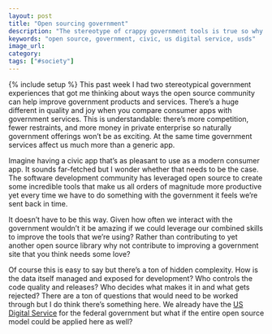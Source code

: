```yaml
---
layout: post
title: "Open sourcing government"
description: "The stereotype of crappy government tools is true so why not apply the open source model to fix it?"
keywords: "open source, government, civic, us digital service, usds"
image_url:
category:
tags: ["#society"]
---
```

{% include setup %}
This past week I had two stereotypical government experiences that got me thinking about ways the open source community can help improve government products and services. There’s a huge different in quality and joy when you compare consumer apps with government services. This is understandable: there’s more competition, fewer restraints, and more money in private enterprise so naturally government offerings won’t be as exciting. At the same time government services affect us much more than a generic app.

Imagine having a civic app that’s as pleasant to use as a modern consumer app. It sounds far-fetched but I wonder whether that needs to be the case. The software development community has leveraged open source to create some incredible tools that make us all orders of magnitude more productive yet every time we have to do something with the government it feels we’re sent back in time.

It doesn’t have to be this way. Given how often we interact with the government wouldn’t it be amazing if we could leverage our combined skills to improve the tools that we’re using? Rather than contributing to yet another open source library why not contribute to improving a government site that you think needs some love?

Of course this is easy to say but there’s a ton of hidden complexity. How is the data itself managed and exposed for development? Who controls the code quality and releases? Who decides what makes it in and what gets rejected? There are a ton of questions that would need to be worked through but I do think there’s something here. We already have the [US Digital Service](https://www.usds.gov/) for the federal government but what if the entire open source model could be applied here as well?
